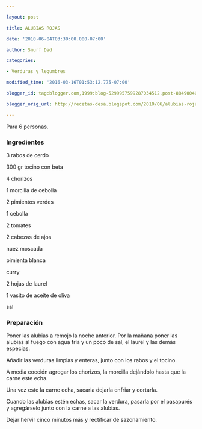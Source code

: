 ```yaml
---

layout: post

title: ALUBIAS ROJAS

date: '2010-06-04T03:30:00.000-07:00'

author: Smurf Dad

categories:

- Verduras y legumbres

modified_time: '2016-03-16T01:53:12.775-07:00'

blogger_id: tag:blogger.com,1999:blog-5299957599287034512.post-8849004070000326226

blogger_orig_url: http://recetas-desa.blogspot.com/2010/06/alubias-rojas.html

---
```


Para 6 personas.

<h3>Ingredientes</h3>

3 rabos de cerdo

300 gr tocino con beta

4 chorizos

1 morcilla de cebolla

2 pimientos verdes

1 cebolla

2 tomates

2 cabezas de ajos

nuez moscada

pimienta blanca

curry

2 hojas de laurel

1 vasito de aceite de oliva

sal

<h3>Preparación</h3>

Poner las alubias a remojo la noche anterior. Por la ma&ntilde;ana poner las alubias al fuego con agua fría y un poco de sal, el laurel y las demás especias.

A&ntilde;adir las verduras limpias y enteras, junto con los rabos y el tocino.

A media cocción agregar los chorizos, la morcilla dejándolo hasta que la carne este echa.

Una vez este la carne echa, sacarla dejarla enfriar y cortarla.

Cuando las alubias estén echas, sacar la verdura, pasarla por el pasapurés y agregárselo junto con la carne a las alubias.

Dejar hervir cinco minutos más y rectificar de sazonamiento.

